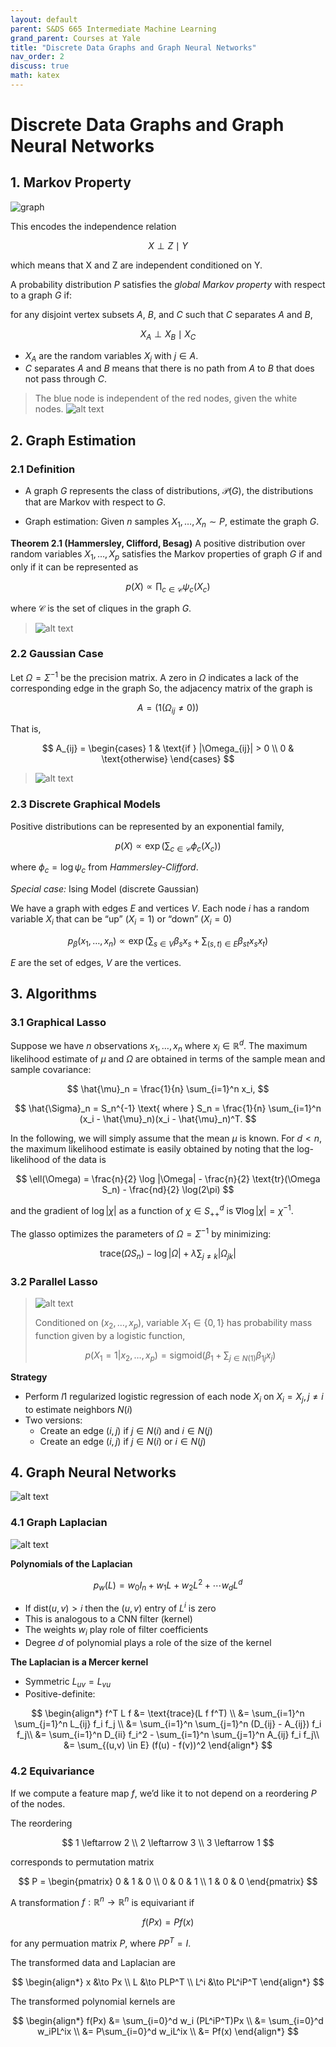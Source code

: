 ```yaml
---
layout: default
parent: S&DS 665 Intermediate Machine Learning
grand_parent: Courses at Yale
title: "Discrete Data Graphs and Graph Neural Networks"
nav_order: 2
discuss: true
math: katex
---
```


# Discrete Data Graphs and Graph Neural Networks

## 1. Markov Property


![graph](image.png)

This encodes the independence relation

$$
X \perp Z \mid Y
$$

which means that X and Z are independent conditioned on Y.



A probability distribution $P$ satisfies the *global Markov property* with respect to a graph $G$ if:

for any disjoint vertex subsets $A$, $B$, and $C$ such that $C$ separates $A$ and $B$,

$$
X_A \perp X_B \mid X_C
$$

- $X_A$ are the random variables $X_j$ with $j \in A$.
- $C$ separates $A$ and $B$ means that there is no path from $A$ to $B$ that does not pass through $C$.

> The blue node is independent of the red nodes, given the white nodes.
>![alt text](image-1.png)

## 2. Graph Estimation

### 2.1 Definition
- A graph $G$ represents the class of distributions, $\mathcal{P}(G)$, the distributions that are Markov with respect to $G$.

- Graph estimation: Given $n$ samples $X_1, \ldots, X_n \sim P$, estimate the graph $G$.

**Theorem 2.1 (Hammersley, Clifford, Besag)** A positive distribution over random variables $X_1, \ldots, X_p$ satisfies the Markov properties of graph $G$ if and only if it can be represented as

$$
p(X) \propto \prod_{c \in \mathcal{C}} \psi_c(X_c)
$$

where $\mathcal{C}$ is the set of cliques in the graph $G$.

> ![alt text](image-2.png)

### 2.2 Gaussian Case

Let $\Omega = \Sigma^{-1}$ be the precision matrix. A zero in $\Omega$ indicates a lack of the corresponding edge in the graph So, the adjacency matrix of the graph is

$$
A = (1(\Omega_{ij} \neq 0))
$$

That is,

$$
A_{ij} =
\begin{cases}
1 & \text{if } |\Omega_{ij}| > 0 \\
0 & \text{otherwise}
\end{cases}
$$

> ![alt text](image-3.png)


### 2.3 Discrete Graphical Models

Positive distributions can be represented by an exponential family,

$$
p(X) \propto \exp
\left(
\sum_{c \in \mathcal{C}} \phi_c(X_c)
\right)
$$

where $\phi_c = \log \psi_c$ from *Hammersley-Clifford*.

*Special case:* Ising Model (discrete Gaussian)

We have a graph with edges $E$ and vertices $V$. Each node $i$ has a
random variable $X_i$ that can be “up” ($X_i = 1$) or “down” ($X_i = 0$)

$$
p_\beta(x_1, \ldots, x_n) \propto \exp
\left(
\sum_{s \in V} \beta_s x_s + \sum_{(s,t) \in E} \beta_{st} x_s x_t
\right)
$$

$E$ are the set of edges, $V$ are the vertices.


## 3. Algorithms

### 3.1 Graphical Lasso

Suppose we have $n$ observations $x_1, \ldots, x_n$ where $x_i \in \mathbb{R}^d$. The maximum likelihood estimate of $\mu$ and $\Omega$ are obtained in terms of the sample mean and sample covariance:

$$
\hat{\mu}_n = \frac{1}{n} \sum_{i=1}^n x_i,
$$

$$
\hat{\Sigma}_n = S_n^{-1} \text{ where } S_n = \frac{1}{n} \sum_{i=1}^n (x_i - \hat{\mu}_n)(x_i - \hat{\mu}_n)^T.
$$

In the following, we will simply assume that the mean $\mu$ is known. For $d < n$, the maximum likelihood estimate is easily obtained by noting that the log-likelihood of the data is

$$
\ell(\Omega) = \frac{n}{2} \log |\Omega| - \frac{n}{2} \text{tr}(\Omega S_n) - \frac{nd}{2} \log(2\pi)
$$

and the gradient of $\log |\chi|$ as a function of $\chi \in S_{++}^d$ is $\nabla \log |\chi| = \chi^{-1}$.

The glasso optimizes the parameters of $\Omega = \Sigma^{-1}$ by minimizing:

$$
\text{trace}(\Omega S_n) - \log |\Omega| + \lambda \sum_{j \neq k} |\Omega_{jk}|
$$

### 3.2 Parallel Lasso
> ![alt text](image-4.png)
>
> Conditioned on $(x_2, \ldots, x_p)$, variable $X_1 \in \{0, 1\}$ has probability mass function given by a logistic function,
>
> $$
> p(X_1 = 1 | x_2, \ldots, x_p) = \text{sigmoid}
> \left(
> \beta_1 + \sum_{j \in N(1)} \beta_{1j} x_j
> \right)
> $$

**Strategy**
- Perform $l1$ regularized logistic regression of each node $X_i$ on $X_i = {X_j, j \neq i}$ to estimate neighbors $N(i)$
- Two versions:
    - Create an edge $(i,j)$ if $j \in N(i)$ and $i \in N(j)$
    - Create an edge $(i,j)$ if $j \in N(i)$ or $i \in N(j)$

## 4. Graph Neural Networks

![alt text](image-6.png)

### 4.1 Graph Laplacian

![alt text](image-5.png)

**Polynomials of the Laplacian**

$$
p_w(L) = w_0 I_n + w_1 L + w_2 L^2 + \cdots w_d L^d
$$

- If $\text{dist}(u,v) > i$ then the $(u,v)$ entry of $L^i$ is zero
- This is analogous to a CNN filter (kernel)
- The weights $w_i$ play role of filter coefficients
- Degree $d$ of polynomial plays a role of the size of the kernel

**The Laplacian is a Mercer kernel**

- Symmetric $L_{uv} = L_{vu}$
- Positive-definite:

$$
\begin{align*}
f^T L f &= \text{trace}(L f f^T) \\
&= \sum_{i=1}^n \sum_{j=1}^n L_{ij} f_i f_j \\
&= \sum_{i=1}^n \sum_{j=1}^n (D_{ij} - A_{ij}) f_i f_j\\
&= \sum_{i=1}^n D_{ii} f_i^2 - \sum_{i=1}^n \sum_{j=1}^n A_{ij} f_i f_j\\
&= \sum_{(u,v) \in E} (f(u) - f(v))^2
\end{align*}
$$

### 4.2 Equivariance

If we compute a feature map $f$, we’d like it to not depend on a
reordering $P$ of the nodes.

The reordering

$$
1 \leftarrow 2 \\
2 \leftarrow 3 \\
3 \leftarrow 1
$$

corresponds to permutation matrix

$$
P =
\begin{pmatrix}
0 & 1 & 0 \\
0 & 0 & 1 \\
1 & 0 & 0
\end{pmatrix}
$$

A transformation $f : \mathbb{R}^n \to \mathbb{R}^n$ is equivariant if

$$
f(Px) = Pf(x)
$$

for any permuation matrix $P$, where $PP^T = I$.

The transformed data and Laplacian are

$$
\begin{align*}
x &\to Px \\
L &\to PLP^T \\
L^i &\to PL^iP^T
\end{align*}
$$

The transformed polynomial kernels are

$$
\begin{align*}
f(Px) &= \sum_{i=0}^d w_i (PL^iP^T)Px \\
&= \sum_{i=0}^d w_iPL^ix \\
&= P\sum_{i=0}^d w_iL^ix \\
&= Pf(x)
\end{align*}
$$